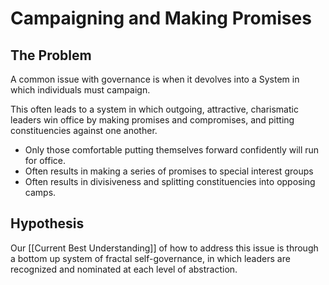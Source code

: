 # Campaigning and Making Promises
## The Problem
A common issue with governance is when it devolves into a System in which individuals must campaign. 

This often leads to a system in which outgoing, attractive, charismatic leaders win office by making promises and compromises, and pitting constituencies against one another. 

- Only those comfortable putting themselves forward confidently will run for office. 
- Often results in making a series of promises to special interest groups 
- Often results in divisiveness and splitting constituencies into opposing camps. 

## Hypothesis

Our [[Current Best Understanding]] of how to address this issue is through a bottom up system of fractal self-governance, in which leaders are recognized and nominated at each level of abstraction. 
